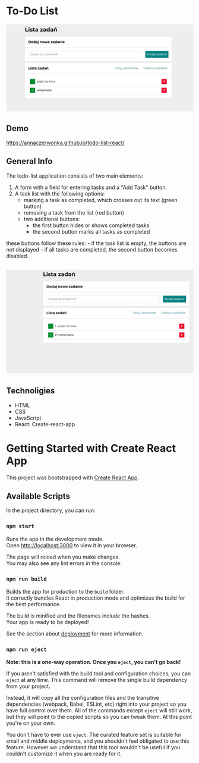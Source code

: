 # To-Do List 

![ToDoList](./public/ToDoList.png)

## Demo 
https://annaczerwonka.github.io/todo-list-react/

## General Info
The todo-list application consists of two main elements:
1. A form with a field for entering tasks and a "Add Task" button.
2. A task list with the following options:
   - marking a task as completed, which crosses out its text (green button)
   - removing a task from the list (red button)
   - two additional buttons:
      - the first button hides or shows completed tasks
      - the second button marks all tasks as completed

these buttons follow these rules:
    - if the task list is empty, the buttons are not displayed
    - if all tasks are completed, the second button becomes disabled. 

## ![Preview](public/animation.gif)  

## Technoligies

- HTML
- CSS
- JavaScript
- React: Create-react-app

# Getting Started with Create React App

This project was bootstrapped with [Create React App](https://github.com/facebook/create-react-app).

## Available Scripts

In the project directory, you can run:

### `npm start`

Runs the app in the development mode.\
Open [http://localhost:3000](http://localhost:3000) to view it in your browser.

The page will reload when you make changes.\
You may also see any lint errors in the console.

### `npm run build`

Builds the app for production to the `build` folder.\
It correctly bundles React in production mode and optimizes the build for the best performance.

The build is minified and the filenames include the hashes.\
Your app is ready to be deployed!

See the section about [deployment](https://facebook.github.io/create-react-app/docs/deployment) for more information.

### `npm run eject`

**Note: this is a one-way operation. Once you `eject`, you can't go back!**

If you aren't satisfied with the build tool and configuration choices, you can `eject` at any time. This command will remove the single build dependency from your project.

Instead, it will copy all the configuration files and the transitive dependencies (webpack, Babel, ESLint, etc) right into your project so you have full control over them. All of the commands except `eject` will still work, but they will point to the copied scripts so you can tweak them. At this point you're on your own.

You don't have to ever use `eject`. The curated feature set is suitable for small and middle deployments, and you shouldn't feel obligated to use this feature. However we understand that this tool wouldn't be useful if you couldn't customize it when you are ready for it.

